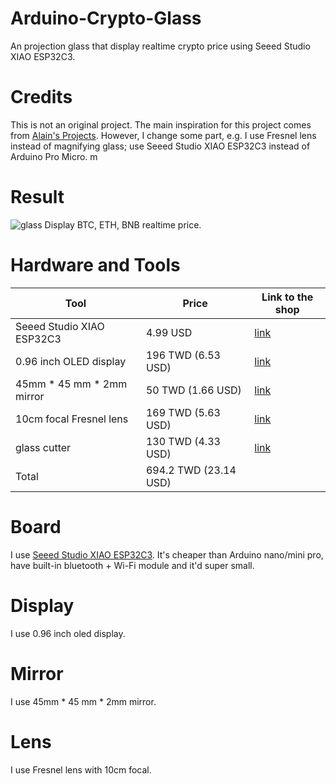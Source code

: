 # Arduino-Crypto-Glass
An projection glass that display realtime crypto price using Seeed Studio XIAO ESP32C3.

# Credits
This is not an original project. The main inspiration for this project comes from [Alain's Projects](https://www.instructables.com/Arduino-Data-Glasses-for-My-Multimeter/). However, I change some part, e.g. I use Fresnel lens instead of magnifying glass; use Seeed Studio XIAO ESP32C3 instead of Arduino Pro Micro. 
m

# Result
![glass](https://github.com/Xeift/Arduino-Crypto-Glass/assets/80938768/701e33d3-ed5c-4b7d-ba32-8e481aa57b82)
Display BTC, ETH, BNB realtime price.

# Hardware and Tools
|            Tool            |       Price       |   Link to the shop   |
| -------------------------- | ----------------- | -------------------- |
| Seeed Studio XIAO ESP32C3 |      4.99 USD      | [link](https://www.seeedstudio.com/Seeed-XIAO-ESP32C3-p-5431.html) |
| 0.96 inch OLED display    | 196 TWD (6.53 USD) | [link](https://shopee.tw/%E3%80%90%E5%82%91%E6%A3%AE%E5%89%B5%E5%B7%A5%E3%80%910.96%E5%90%8B-OLED-128x64-%E4%BD%8E%E8%80%97%E9%9B%BB-%E9%AB%98%E8%A7%A3%E6%9E%90-%E5%8F%AF%E9%A1%AF%E7%A4%BA%E9%BB%9E%E9%99%A3%E5%9C%96-Arduino-%E9%80%81%E7%AF%84%E4%BE%8B%E7%A8%8B%E5%BC%8F-%E5%A4%A7%E5%8B%9DLCD-i.20917936.390571551?sp_atk=32cd96d6-f768-4b44-a4dc-7f2c103764c7&xptdk=32cd96d6-f768-4b44-a4dc-7f2c103764c7) |
| 45mm * 45 mm * 2mm mirror |  50 TWD (1.66 USD) | [link](https://shopee.tw/HSIN-KO-%E5%8F%B0%E7%81%A3%E8%A3%BD-1.1mm-1.3mm-2mm-%E9%8A%80%E9%8F%A1-DIY-%E5%B9%B3%E9%9D%A2%E9%8F%A1-%E6%96%B9%E5%BD%A2-%E6%89%8B%E5%B7%A5%E8%97%9D-%E5%B0%8F%E6%96%B9%E9%8F%A1-%E8%A3%B8%E9%8F%A1%E7%89%87(2pcs%E8%A3%9D)-i.13542007.22770131123) |
| 10cm focal Fresnel lens   | 169 TWD (5.63 USD) | [link](https://shopee.tw/%F0%9F%8C%B8%E6%97%A5%E6%9C%AC%E8%A3%BD%F0%9F%8C%B8%E3%80%90I.L.K.%E3%80%913.5x-80x43mm-%E8%8F%B2%E6%B6%85%E7%88%BE%E8%B6%85%E8%BC%95%E8%96%84%E6%94%9C%E5%B8%B6%E5%9E%8B%E6%94%BE%E5%A4%A7%E9%8F%A1-%E5%90%8D%E7%89%87%E5%B0%BA%E5%AF%B8-018-AN-%E7%86%B1%E9%8A%B7%E4%BA%BA%E6%B0%A3%E5%B0%8F%E7%89%A9-i.6108602.576784496) |
| glass cutter              | 130 TWD (4.33 USD) | [link](https://www.seeedstudio.com/Seeed-XIAO-ESP32C3-p-5431.html](https://shopee.tw/%E3%80%8E%E6%A8%82%E8%B6%A3%E7%94%9F%E6%B4%BB%E3%80%8F%E6%97%A5%E5%BC%8F%E7%8E%BB%E7%92%83%E5%88%80-HTJ3-%E7%8E%BB%E7%92%83%E5%88%80-%E7%8E%BB%E7%92%83%E5%88%87%E5%89%B2%E5%88%80-%E7%8E%BB%E7%92%83%E5%88%80-%E5%A4%9A%E5%8A%9F%E8%83%BD-%E5%88%87%E5%89%B2%E5%B7%A5%E5%85%B7-%E9%87%91%E5%89%9B%E7%9F%B3%E7%8E%BB%E7%92%83%E5%88%80-%E9%87%91%E5%89%9B%E7%9F%B3-%E5%9C%93%E8%A6%8F%E5%88%80-i.481628583.12809748373)) |
|           Total           |694.2 TWD (23.14 USD)|  |

# Board
I use [Seeed Studio XIAO ESP32C3](https://wiki.seeedstudio.com/XIAO_ESP32C3_Getting_Started/). It's cheaper than Arduino nano/mini pro, have built-in bluetooth + Wi-Fi module and it'd super small. 

# Display
I use 0.96 inch oled display.

# Mirror
I use 45mm * 45 mm * 2mm mirror.

# Lens
I use Fresnel lens with 10cm focal.
